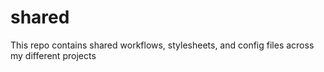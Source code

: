# shared

This repo contains shared workflows, stylesheets, and config files across my different projects
